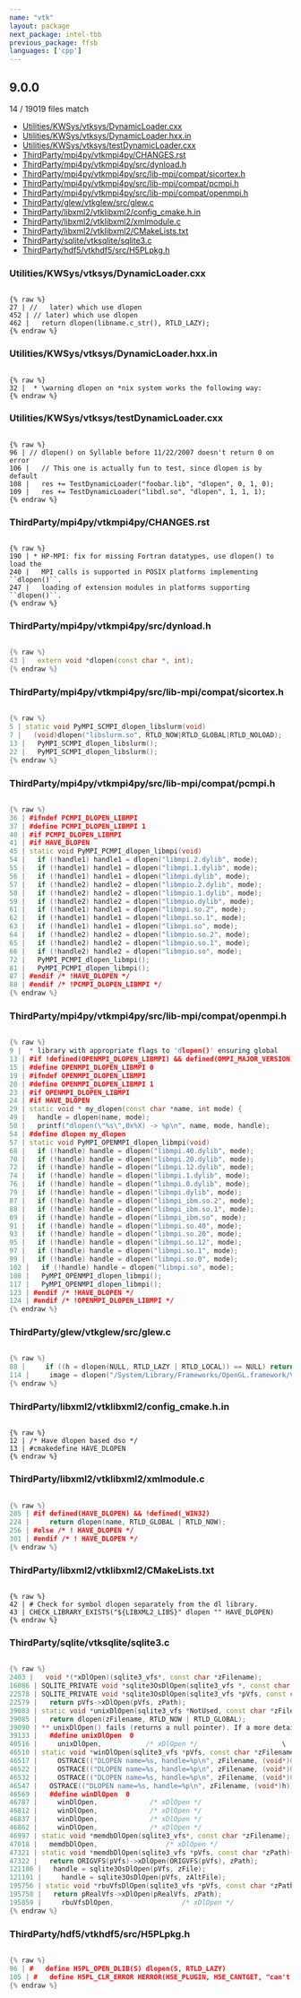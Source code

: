 ```yaml
---
name: "vtk"
layout: package
next_package: intel-tbb
previous_package: ffsb
languages: ['cpp']
---
```

## 9.0.0
14 / 19019 files match

 - [Utilities/KWSys/vtksys/DynamicLoader.cxx](#utilitieskwsysvtksysdynamicloadercxx)
 - [Utilities/KWSys/vtksys/DynamicLoader.hxx.in](#utilitieskwsysvtksysdynamicloaderhxxin)
 - [Utilities/KWSys/vtksys/testDynamicLoader.cxx](#utilitieskwsysvtksystestdynamicloadercxx)
 - [ThirdParty/mpi4py/vtkmpi4py/CHANGES.rst](#thirdpartympi4pyvtkmpi4pychangesrst)
 - [ThirdParty/mpi4py/vtkmpi4py/src/dynload.h](#thirdpartympi4pyvtkmpi4pysrcdynloadh)
 - [ThirdParty/mpi4py/vtkmpi4py/src/lib-mpi/compat/sicortex.h](#thirdpartympi4pyvtkmpi4pysrclib-mpicompatsicortexh)
 - [ThirdParty/mpi4py/vtkmpi4py/src/lib-mpi/compat/pcmpi.h](#thirdpartympi4pyvtkmpi4pysrclib-mpicompatpcmpih)
 - [ThirdParty/mpi4py/vtkmpi4py/src/lib-mpi/compat/openmpi.h](#thirdpartympi4pyvtkmpi4pysrclib-mpicompatopenmpih)
 - [ThirdParty/glew/vtkglew/src/glew.c](#thirdpartyglewvtkglewsrcglewc)
 - [ThirdParty/libxml2/vtklibxml2/config_cmake.h.in](#thirdpartylibxml2vtklibxml2config_cmakehin)
 - [ThirdParty/libxml2/vtklibxml2/xmlmodule.c](#thirdpartylibxml2vtklibxml2xmlmodulec)
 - [ThirdParty/libxml2/vtklibxml2/CMakeLists.txt](#thirdpartylibxml2vtklibxml2cmakeliststxt)
 - [ThirdParty/sqlite/vtksqlite/sqlite3.c](#thirdpartysqlitevtksqlitesqlite3c)
 - [ThirdParty/hdf5/vtkhdf5/src/H5PLpkg.h](#thirdpartyhdf5vtkhdf5srch5plpkgh)

### Utilities/KWSys/vtksys/DynamicLoader.cxx

```

{% raw %}
27 | //   later) which use dlopen
452 | // later) which use dlopen
462 |   return dlopen(libname.c_str(), RTLD_LAZY);
{% endraw %}

```
### Utilities/KWSys/vtksys/DynamicLoader.hxx.in

```

{% raw %}
32 |  * \warning dlopen on *nix system works the following way:
{% endraw %}

```
### Utilities/KWSys/vtksys/testDynamicLoader.cxx

```

{% raw %}
96 | // dlopen() on Syllable before 11/22/2007 doesn't return 0 on error
106 |   // This one is actually fun to test, since dlopen is by default
108 |   res += TestDynamicLoader("foobar.lib", "dlopen", 0, 1, 0);
109 |   res += TestDynamicLoader("libdl.so", "dlopen", 1, 1, 1);
{% endraw %}

```
### ThirdParty/mpi4py/vtkmpi4py/CHANGES.rst

```

{% raw %}
190 | * HP-MPI: fix for missing Fortran datatypes, use dlopen() to load the
240 |   MPI calls is supported in POSIX platforms implementing ``dlopen()``.
247 |   loading of extension modules in platforms supporting ``dlopen()``.
{% endraw %}

```
### ThirdParty/mpi4py/vtkmpi4py/src/dynload.h

```cpp

{% raw %}
43 |   extern void *dlopen(const char *, int);
{% endraw %}

```
### ThirdParty/mpi4py/vtkmpi4py/src/lib-mpi/compat/sicortex.h

```cpp

{% raw %}
5 | static void PyMPI_SCMPI_dlopen_libslurm(void)
7 |   (void)dlopen("libslurm.so", RTLD_NOW|RTLD_GLOBAL|RTLD_NOLOAD);
13 |   PyMPI_SCMPI_dlopen_libslurm();
22 |   PyMPI_SCMPI_dlopen_libslurm();
{% endraw %}

```
### ThirdParty/mpi4py/vtkmpi4py/src/lib-mpi/compat/pcmpi.h

```cpp

{% raw %}
36 | #ifndef PCMPI_DLOPEN_LIBMPI
37 | #define PCMPI_DLOPEN_LIBMPI 1
40 | #if PCMPI_DLOPEN_LIBMPI
41 | #if HAVE_DLOPEN
45 | static void PyMPI_PCMPI_dlopen_libmpi(void)
54 |   if (!handle1) handle1 = dlopen("libmpi.2.dylib", mode);
55 |   if (!handle1) handle1 = dlopen("libmpi.1.dylib", mode);
56 |   if (!handle1) handle1 = dlopen("libmpi.dylib", mode);
57 |   if (!handle2) handle2 = dlopen("libmpio.2.dylib", mode);
58 |   if (!handle2) handle2 = dlopen("libmpio.1.dylib", mode);
59 |   if (!handle2) handle2 = dlopen("libmpio.dylib", mode);
61 |   if (!handle1) handle1 = dlopen("libmpi.so.2", mode);
62 |   if (!handle1) handle1 = dlopen("libmpi.so.1", mode);
63 |   if (!handle1) handle1 = dlopen("libmpi.so", mode);
64 |   if (!handle2) handle2 = dlopen("libmpio.so.2", mode);
65 |   if (!handle2) handle2 = dlopen("libmpio.so.1", mode);
66 |   if (!handle2) handle2 = dlopen("libmpio.so", mode);
72 |   PyMPI_PCMPI_dlopen_libmpi();
81 |   PyMPI_PCMPI_dlopen_libmpi();
87 | #endif /* !HAVE_DLOPEN */
88 | #endif /* !PCMPI_DLOPEN_LIBMPI */
{% endraw %}

```
### ThirdParty/mpi4py/vtkmpi4py/src/lib-mpi/compat/openmpi.h

```cpp

{% raw %}
9 |  * library with appropriate flags to 'dlopen()' ensuring global
13 | #if !defined(OPENMPI_DLOPEN_LIBMPI) && defined(OMPI_MAJOR_VERSION)
15 | #define OPENMPI_DLOPEN_LIBMPI 0
19 | #ifndef OPENMPI_DLOPEN_LIBMPI
20 | #define OPENMPI_DLOPEN_LIBMPI 1
23 | #if OPENMPI_DLOPEN_LIBMPI
24 | #if HAVE_DLOPEN
29 | static void * my_dlopen(const char *name, int mode) {
49 |   handle = dlopen(name, mode);
50 |   printf("dlopen(\"%s\",0x%X) -> %p\n", name, mode, handle);
54 | #define dlopen my_dlopen
57 | static void PyMPI_OPENMPI_dlopen_libmpi(void)
68 |   if (!handle) handle = dlopen("libmpi.40.dylib", mode);
70 |   if (!handle) handle = dlopen("libmpi.20.dylib", mode);
72 |   if (!handle) handle = dlopen("libmpi.12.dylib", mode);
74 |   if (!handle) handle = dlopen("libmpi.1.dylib", mode);
76 |   if (!handle) handle = dlopen("libmpi.0.dylib", mode);
79 |   if (!handle) handle = dlopen("libmpi.dylib", mode);
87 |   if (!handle) handle = dlopen("libmpi_ibm.so.2", mode);
88 |   if (!handle) handle = dlopen("libmpi_ibm.so.1", mode);
89 |   if (!handle) handle = dlopen("libmpi_ibm.so", mode);
91 |   if (!handle) handle = dlopen("libmpi.so.40", mode);
93 |   if (!handle) handle = dlopen("libmpi.so.20", mode);
95 |   if (!handle) handle = dlopen("libmpi.so.12", mode);
97 |   if (!handle) handle = dlopen("libmpi.so.1", mode);
99 |   if (!handle) handle = dlopen("libmpi.so.0", mode);
102 |   if (!handle) handle = dlopen("libmpi.so", mode);
108 |   PyMPI_OPENMPI_dlopen_libmpi();
117 |   PyMPI_OPENMPI_dlopen_libmpi();
123 | #endif /* !HAVE_DLOPEN */
124 | #endif /* !OPENMPI_DLOPEN_LIBMPI */
{% endraw %}

```
### ThirdParty/glew/vtkglew/src/glew.c

```cpp

{% raw %}
88 |     if ((h = dlopen(NULL, RTLD_LAZY | RTLD_LOCAL)) == NULL) return NULL;
114 |     image = dlopen("/System/Library/Frameworks/OpenGL.framework/Versions/Current/OpenGL", RTLD_LAZY);
{% endraw %}

```
### ThirdParty/libxml2/vtklibxml2/config_cmake.h.in

```

{% raw %}
12 | /* Have dlopen based dso */
13 | #cmakedefine HAVE_DLOPEN
{% endraw %}

```
### ThirdParty/libxml2/vtklibxml2/xmlmodule.c

```cpp

{% raw %}
205 | #if defined(HAVE_DLOPEN) && !defined(_WIN32)
224 |     return dlopen(name, RTLD_GLOBAL | RTLD_NOW);
256 | #else /* ! HAVE_DLOPEN */
301 | #endif /* ! HAVE_DLOPEN */
{% endraw %}

```
### ThirdParty/libxml2/vtklibxml2/CMakeLists.txt

```

{% raw %}
42 | # Check for symbol dlopen separately from the dl library.
43 | CHECK_LIBRARY_EXISTS("${LIBXML2_LIBS}" dlopen "" HAVE_DLOPEN)
{% endraw %}

```
### ThirdParty/sqlite/vtksqlite/sqlite3.c

```cpp

{% raw %}
2403 |   void *(*xDlOpen)(sqlite3_vfs*, const char *zFilename);
16086 | SQLITE_PRIVATE void *sqlite3OsDlOpen(sqlite3_vfs *, const char *);
22578 | SQLITE_PRIVATE void *sqlite3OsDlOpen(sqlite3_vfs *pVfs, const char *zPath){
22579 |   return pVfs->xDlOpen(pVfs, zPath);
39083 | static void *unixDlOpen(sqlite3_vfs *NotUsed, const char *zFilename){
39085 |   return dlopen(zFilename, RTLD_NOW | RTLD_GLOBAL);
39090 | ** unixDlOpen() fails (returns a null pointer). If a more detailed error
39133 |   #define unixDlOpen  0
40516 |     unixDlOpen,           /* xDlOpen */                     \
46510 | static void *winDlOpen(sqlite3_vfs *pVfs, const char *zFilename){
46517 |     OSTRACE(("DLOPEN name=%s, handle=%p\n", zFilename, (void*)0));
46522 |     OSTRACE(("DLOPEN name=%s, handle=%p\n", zFilename, (void*)0));
46532 |     OSTRACE(("DLOPEN name=%s, handle=%p\n", zFilename, (void*)0));
46547 |   OSTRACE(("DLOPEN name=%s, handle=%p\n", zFilename, (void*)h));
46569 |   #define winDlOpen  0
46787 |     winDlOpen,             /* xDlOpen */
46812 |     winDlOpen,             /* xDlOpen */
46837 |     winDlOpen,             /* xDlOpen */
46862 |     winDlOpen,             /* xDlOpen */
46997 | static void *memdbDlOpen(sqlite3_vfs*, const char *zFilename);
47018 |   memdbDlOpen,                 /* xDlOpen */
47321 | static void *memdbDlOpen(sqlite3_vfs *pVfs, const char *zPath){
47322 |   return ORIGVFS(pVfs)->xDlOpen(ORIGVFS(pVfs), zPath);
121186 |   handle = sqlite3OsDlOpen(pVfs, zFile);
121191 |     handle = sqlite3OsDlOpen(pVfs, zAltFile);
195756 | static void *rbuVfsDlOpen(sqlite3_vfs *pVfs, const char *zPath){
195758 |   return pRealVfs->xDlOpen(pRealVfs, zPath);
195859 |     rbuVfsDlOpen,                 /* xDlOpen */
{% endraw %}

```
### ThirdParty/hdf5/vtkhdf5/src/H5PLpkg.h

```cpp

{% raw %}
96 | #   define H5PL_OPEN_DLIB(S) dlopen(S, RTLD_LAZY)
105 | #   define H5PL_CLR_ERROR HERROR(H5E_PLUGIN, H5E_CANTGET, "can't dlopen:%s", dlerror())
{% endraw %}

```